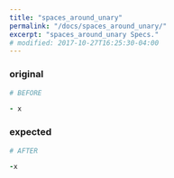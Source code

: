 ```yaml
---
title: "spaces_around_unary"
permalink: "/docs/spaces_around_unary/"
excerpt: "spaces_around_unary Specs."
# modified: 2017-10-27T16:25:30-04:00
---
```

### original
```ruby
# BEFORE

- x

```
### expected
```ruby
# AFTER

-x

```
